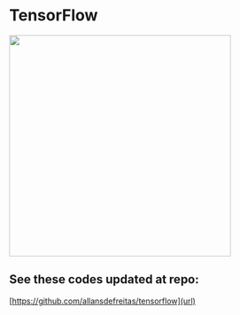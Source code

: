 # TensorFlow


<div align="left">
  <img width="400px" src="https://www.tensorflow.org/images/tf_logo_horizontal.png">
</div>

## See these codes updated at repo:
[https://github.com/allansdefreitas/tensorflow](url)
